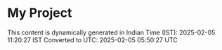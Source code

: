 # My Project

This content is dynamically generated in Indian Time (IST): 2025-02-05 11:20:27 IST
Converted to UTC: 2025-02-05 05:50:27 UTC
